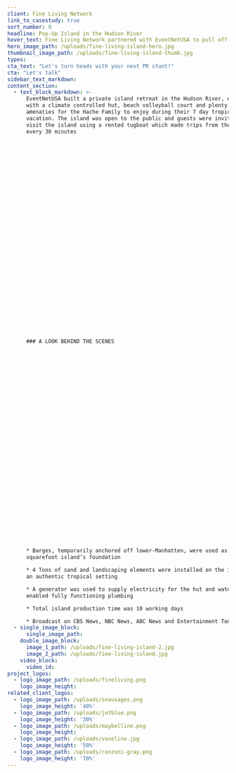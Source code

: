 ```yaml
---
client: Fine Living Network
link_to_casestudy: true
sort_number: 9
headline: Pop-Up Island in the Hudson River
hover_text: Fine Living Network partnered with EventNetUSA to pull off a one-of-kind PR Stunt promoting the travel and lifestyle channel’s debut in New York.
hero_image_path: /uploads/fine-living-island-hero.jpg
thumbnail_image_path: /uploads/fine-living-island-thumb.jpg
types:
cta_text: "Let's turn heads with your next PR stunt!"
cta: "Let's talk"
sidebar_text_markdown:
content_section:
  - text_block_markdown: >-
      EventNetUSA built a private island retreat in the Hudson River, equipped
      with a climate controlled hut, beach volleyball court and plenty of
      amenaties for the Hache Family to enjoy during their 7 day tropical
      vacation. The island was open to the public and guests were invited to
      visit the island using a rented tugboat which made trips from the mainland
      every 30 minutes

































      ### A LOOK BEHIND THE SCENES

































      * Barges, temporarily anchored off lower-Manhatten, were used as the 5,400
      squarefoot island’s foundation

      * 4 Tons of sand and landscaping elements were installed on the island for
      an authentic tropical setting

      * A generator was used to supply electricity for the hut and water tanks
      enabled fully functioning plumbing

      * Total island production time was 10 working days

      * Broadcast on CBS News, NBC News, ABC News and Entertainment Tonight
  - single_image_block:
      single_image_path:
    double_image_block:
      image_1_path: /uploads/fine-living-island-2.jpg
      image_2_path: /uploads/fine-living-island.jpg
    video_block:
      video_id:
project_logos:
  - logo_image_path: /uploads/fineliving.png
    logo_image_height:
related_client_logos:
  - logo_image_path: /uploads/snausages.png
    logo_image_height: '40%'
  - logo_image_path: /uploads/jetblue.png
    logo_image_height: '30%'
  - logo_image_path: /uploads/maybelline.png
    logo_image_height:
  - logo_image_path: /uploads/vaseline.jpg
    logo_image_height: '50%'
  - logo_image_path: /uploads/ronzoni-gray.png
    logo_image_height: '70%'
---
```



